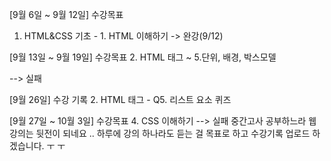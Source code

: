 
[9월 6일 ~ 9월 12일] 수강목표
1. HTML&CSS 기초 - 1. HTML 이해하기 -> 완강(9/12)

[9월 13일 ~ 9월 19일] 수강목표
2. HTML 태그 ~ 5.단위, 배경, 박스모델

--> 실패

[9월 26일] 수강 기록
2. HTML 태그 - Q5. 리스트 요소 퀴즈

[9월 27일 ~ 10월 3일] 수강목표
4. CSS 이해하기
--> 실패
중간고사 공부하느라 웹 강의는 뒷전이 되네요 ..
하루에 강의 하나라도 듣는 걸 목표로 하고 수강기록 업로드 하겠습니다. ㅜ ㅜ

